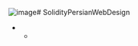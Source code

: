 ![image](https://github.com/HamedAsoodeh/SolidityPersianWebDesign/assets/92183756/352f3c3b-e690-4f1d-a414-6b9ae8ad84e5)# SolidityPersianWebDesign

- -
